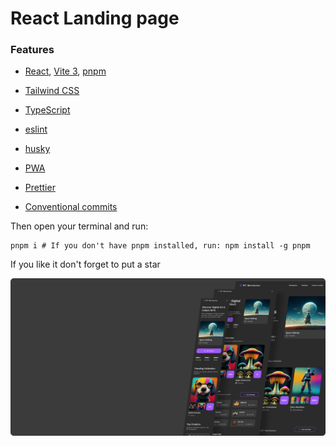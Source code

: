# React Landing page

### Features

- [React](https://github.com/vuejs/core), [Vite 3](https://github.com/vitejs/vite), [pnpm](https://pnpm.io/)

- [Tailwind CSS](https://tailwindcss.com/)

- [TypeScript](https://www.typescriptlang.org/)

- [eslint](https://eslint.org/)

- [husky](https://typicode.github.io/husky/#/)

- [PWA](https://vite-pwa-org.netlify.app/)

- [Prettier](https://prettier.io/)

- [Conventional commits](https://www.conventionalcommits.org/en/v1.0.0/)

Then open your terminal and run:

```
pnpm i # If you don't have pnpm installed, run: npm install -g pnpm
```

If you like it don't forget to put a star

![alt](src/assets/images/preview.png)
